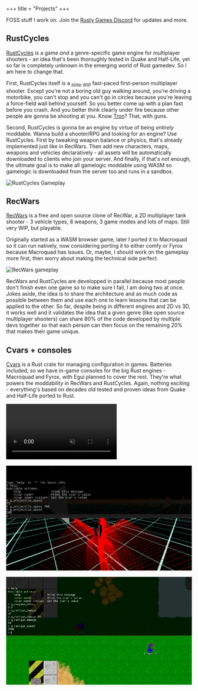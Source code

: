 +++
title = "Projects"
+++

FOSS stuff I work on. Join the [Rusty Games Discord](https://discord.gg/gB9mNdQN5a) for updates and more.

## RustCycles

[RustCycles](https://github.com/rustcycles/rustcycles) is a game _and_ a genre-specific game engine for multiplayer shooters - an idea that's been thoroughly tested in Quake and Half-Life, yet so far is completely unknown in the emerging world of Rust gamedev. So I am here to change that.

First, RustCycles itself is a <sub>_liiiitle_ WIP</sub> fast-paced first-person multiplayer shooter. Except you're not a boring old guy walking around, you're driving a motorbike, you can't stop and you can't go in circles because you're leaving a force-field wall behind yourself. So you better come up with a plan fast before you crash. And you better think clearly under fire because other people are gonna be shooting at you. Know [Tron](https://www.youtube.com/watch?v=c1Eeu0lsozc&t=51s)? That, with guns.

Second, RustCycles is gonna be an engine by virtue of being _entirely_ moddable. Wanna build a shooter/RPG and looking for an engine? Use RustCycles. First by tweaking weapon balance or physics, that's already implemented just like in RecWars. Then add new characters, maps, weapons and vehicles declaratively - all assets will be automatically downloaded to clients who join your server. And finally, if that's not enough, the ultimate goal is to make all gamelogic moddable using WASM so gamelogic is downloaded from the server too and runs in a sandbox.

![RustCycles Gameplay](https://github.com/rustcycles/rustcycles/assets/4079823/5411df7a-6d31-482b-b3a0-ab3256f5280e)

## RecWars

[RecWars](https://github.com/martin-t/rec-wars) is a free and open source clone of RecWar, a 2D multiplayer tank shooter - 3 vehicle types, 8 weapons, 3 game modes and lots of maps. Still very WIP, but playable.

Originally started as a WASM browser game, later I ported it to Macroquad so it can run natively, now considering porting it to either comfy or Fyrox because Macroquad has issues. Or, maybe, I should work on the gameplay more first, then worry about making the technical side perfect.

![RecWars gameplay](https://raw.githubusercontent.com/martin-t/rec-wars/master/media/screenshot.jpg)

RecWars and RustCycles are developped in parallel because most people don't finish even one game so to make sure I fail, I am doing two at once. Jokes aside, the idea is to share the architecture and as much code as possible between them and use each one to learn lessons that can be applied to the other. So far, despite being in different engines and 2D vs 3D, it works well and it validates the idea that a given genre (like open source multiplayer shooters) can share 80% of the code developed by multiple devs together so that each person can then focus on the remaining 20% that makes their game unique.

## Cvars + consoles

[Cvars](https://crates.io/crates/cvars) is a Rust crate for managing configuration in games. Batteries included, so we have in-game consoles for the big Rust engines - Macroquad and Fyrox, with Egui planned to cover the rest. They're what powers the moddability in RecWars and RustCycles. Again, nothing exciting - everything's based on decades old tested and proven ideas from Quake and Half-Life ported to Rust.

<video src="https://user-images.githubusercontent.com/4079823/152082630-a705286d-c630-4507-9213-b8a7b106d47e.mp4" data-canonical-src="https://user-images.githubusercontent.com/4079823/152082630-a705286d-c630-4507-9213-b8a7b106d47e.mp4" controls="controls" muted="muted">Usage example video worth 15*1000 words per second</video>

![Macroquad console](https://github.com/martin-t/cvars/raw/HEAD/cvars-console-fyrox/screenshot.png)

![Fyrox console](https://github.com/martin-t/cvars/raw/HEAD/cvars-console-macroquad/screenshot.png)
